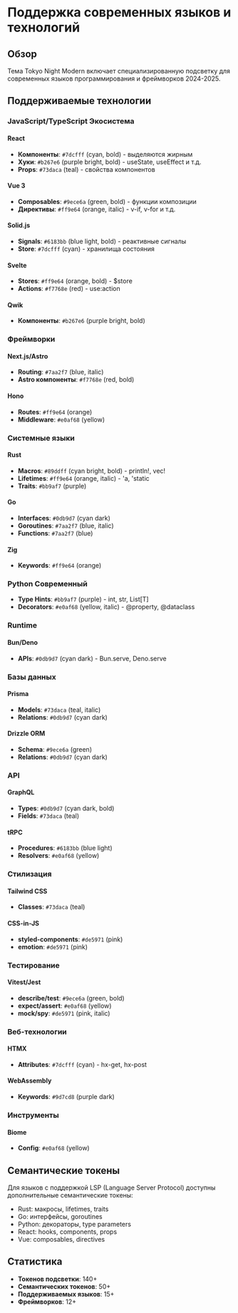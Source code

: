 # Поддержка современных языков и технологий

## Обзор

Тема Tokyo Night Modern включает специализированную подсветку для современных языков программирования и фреймворков 2024-2025.

## Поддерживаемые технологии

### JavaScript/TypeScript Экосистема

#### React

- **Компоненты**: `#7dcfff` (cyan, bold) - выделяются жирным
- **Хуки**: `#b267e6` (purple bright, bold) - useState, useEffect и т.д.
- **Props**: `#73daca` (teal) - свойства компонентов

#### Vue 3

- **Composables**: `#9ece6a` (green, bold) - функции композиции
- **Директивы**: `#ff9e64` (orange, italic) - v-if, v-for и т.д.

#### Solid.js

- **Signals**: `#6183bb` (blue light, bold) - реактивные сигналы
- **Store**: `#7dcfff` (cyan) - хранилища состояния

#### Svelte

- **Stores**: `#ff9e64` (orange, bold) - $store
- **Actions**: `#f7768e` (red) - use:action

#### Qwik

- **Компоненты**: `#b267e6` (purple bright, bold)

### Фреймворки

#### Next.js/Astro

- **Routing**: `#7aa2f7` (blue, italic)
- **Astro компоненты**: `#f7768e` (red, bold)

#### Hono

- **Routes**: `#ff9e64` (orange)
- **Middleware**: `#e0af68` (yellow)

### Системные языки

#### Rust

- **Macros**: `#89ddff` (cyan bright, bold) - println!, vec!
- **Lifetimes**: `#ff9e64` (orange, italic) - 'a, 'static
- **Traits**: `#bb9af7` (purple)

#### Go

- **Interfaces**: `#0db9d7` (cyan dark)
- **Goroutines**: `#7aa2f7` (blue, italic)
- **Functions**: `#7aa2f7` (blue)

#### Zig

- **Keywords**: `#ff9e64` (orange)

### Python Современный

- **Type Hints**: `#bb9af7` (purple) - int, str, List[T]
- **Decorators**: `#e0af68` (yellow, italic) - @property, @dataclass

### Runtime

#### Bun/Deno

- **APIs**: `#0db9d7` (cyan dark) - Bun.serve, Deno.serve

### Базы данных

#### Prisma

- **Models**: `#73daca` (teal, italic)
- **Relations**: `#0db9d7` (cyan dark)

#### Drizzle ORM

- **Schema**: `#9ece6a` (green)
- **Relations**: `#0db9d7` (cyan dark)

### API

#### GraphQL

- **Types**: `#0db9d7` (cyan dark, bold)
- **Fields**: `#73daca` (teal)

#### tRPC

- **Procedures**: `#6183bb` (blue light)
- **Resolvers**: `#e0af68` (yellow)

### Стилизация

#### Tailwind CSS

- **Classes**: `#73daca` (teal)

#### CSS-in-JS

- **styled-components**: `#de5971` (pink)
- **emotion**: `#de5971` (pink)

### Тестирование

#### Vitest/Jest

- **describe/test**: `#9ece6a` (green, bold)
- **expect/assert**: `#e0af68` (yellow)
- **mock/spy**: `#de5971` (pink, italic)

### Веб-технологии

#### HTMX

- **Attributes**: `#7dcfff` (cyan) - hx-get, hx-post

#### WebAssembly

- **Keywords**: `#9d7cd8` (purple dark)

### Инструменты

#### Biome

- **Config**: `#e0af68` (yellow)

## Семантические токены

Для языков с поддержкой LSP (Language Server Protocol) доступны дополнительные семантические токены:

- Rust: макросы, lifetimes, traits
- Go: интерфейсы, goroutines
- Python: декораторы, type parameters
- React: hooks, components, props
- Vue: composables, directives

## Статистика

- **Токенов подсветки**: 140+
- **Семантических токенов**: 50+
- **Поддерживаемых языков**: 15+
- **Фреймворков**: 12+

